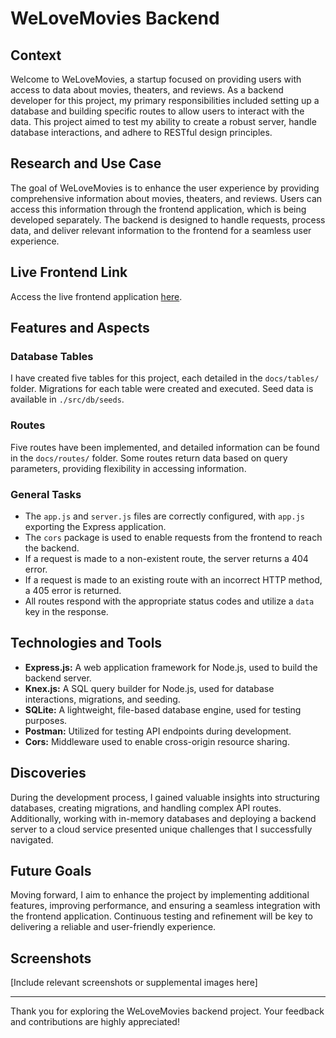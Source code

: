 # WeLoveMovies Backend

## Context

Welcome to WeLoveMovies, a startup focused on providing users with access to data about movies, theaters, and reviews. As a backend developer for this project, my primary responsibilities included setting up a database and building specific routes to allow users to interact with the data. This project aimed to test my ability to create a robust server, handle database interactions, and adhere to RESTful design principles.

## Research and Use Case

The goal of WeLoveMovies is to enhance the user experience by providing comprehensive information about movies, theaters, and reviews. Users can access this information through the frontend application, which is being developed separately. The backend is designed to handle requests, process data, and deliver relevant information to the frontend for a seamless user experience.

## Live Frontend Link

Access the live frontend application [here](https://welovemovies-frontend-sjx0.onrender.com/).

## Features and Aspects

### Database Tables

I have created five tables for this project, each detailed in the `docs/tables/` folder. Migrations for each table were created and executed. Seed data is available in `./src/db/seeds`.

### Routes

Five routes have been implemented, and detailed information can be found in the `docs/routes/` folder. Some routes return data based on query parameters, providing flexibility in accessing information.

### General Tasks

- The `app.js` and `server.js` files are correctly configured, with `app.js` exporting the Express application.
- The `cors` package is used to enable requests from the frontend to reach the backend.
- If a request is made to a non-existent route, the server returns a 404 error.
- If a request is made to an existing route with an incorrect HTTP method, a 405 error is returned.
- All routes respond with the appropriate status codes and utilize a `data` key in the response.

## Technologies and Tools

- **Express.js:** A web application framework for Node.js, used to build the backend server.
- **Knex.js:** A SQL query builder for Node.js, used for database interactions, migrations, and seeding.
- **SQLite:** A lightweight, file-based database engine, used for testing purposes.
- **Postman:** Utilized for testing API endpoints during development.
- **Cors:** Middleware used to enable cross-origin resource sharing.

## Discoveries

During the development process, I gained valuable insights into structuring databases, creating migrations, and handling complex API routes. Additionally, working with in-memory databases and deploying a backend server to a cloud service presented unique challenges that I successfully navigated.

## Future Goals

Moving forward, I aim to enhance the project by implementing additional features, improving performance, and ensuring a seamless integration with the frontend application. Continuous testing and refinement will be key to delivering a reliable and user-friendly experience.

## Screenshots

[Include relevant screenshots or supplemental images here]

---

Thank you for exploring the WeLoveMovies backend project. Your feedback and contributions are highly appreciated!
